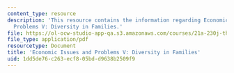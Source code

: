 ```yaml
---
content_type: resource
description: 'This resource contains the information regarding Economic Issues and
  Problems V: Diversity in Families.'
file: https://ol-ocw-studio-app-qa.s3.amazonaws.com/courses/21a-230j-the-contemporary-american-family-spring-2004/1dd5de76c263ecf805bdd9638b2509f9_MIT21A_230JS04_econissues5.pdf
file_type: application/pdf
resourcetype: Document
title: 'Economic Issues and Problems V: Diversity in Families'
uid: 1dd5de76-c263-ecf8-05bd-d9638b2509f9
---
```

